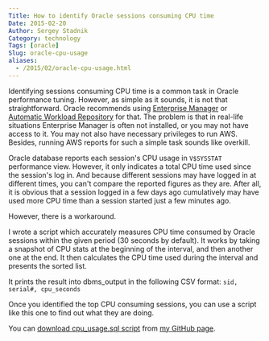```yaml
---
Title: How to identify Oracle sessions consuming CPU time
Date: 2015-02-20
Author: Sergey Stadnik
Category: technology
Tags: [oracle]
Slug: oracle-cpu-usage
aliases:
  - /2015/02/oracle-cpu-usage.html
---
```


Identifying sessions consuming CPU time is a common task in Oracle performance tuning. However, as simple as it sounds, it is not that straightforward. Oracle recommends using [Enterprise Manager](http://www.oracle.com/technetwork/oem/grid-control/documentation/oem-091904.html) or [Automatic Workload Repository](http://oracle-base.com/articles/10g/automatic-workload-repository-10g.php) for that. The problem is that in real-life situations Enterprise Manager is often not installed, or you may not have access to it. You may not also have necessary privileges to run AWS. Besides, running AWS reports for such a simple task sounds like overkill.

Oracle database reports each session's CPU usage in `V$SYSSTAT` performance view. However, it only indicates a total CPU time used since the session's log in. And because different sessions may have logged in at different times, you can't compare the reported figures as they are. After all, it is obvious that a session logged in a few days ago cumulatively may have used more CPU time than a session started just a few minutes ago.

However, there is a workaround.
<!-- more -->

I wrote a script which accurately measures CPU time consumed by Oracle sessions within the given period (30 seconds by default). It works by taking a snapshot of CPU stats at the beginning of the interval, and then another one at the end. It then calculates the CPU time used during the interval and presents the sorted list.

It prints the result into dbms_output in the following CSV format:
`sid, serial#, cpu_seconds`

Once you identified the top CPU consuming sessions, you can use a script like this one to find out what they are doing.

You can <a href="https://raw.githubusercontent.com/ozmoroz/oracle-scripts/master/cpu_usage.sql" download="cpu_usage.sql" target="_blank">download cpu_usage.sql script</a> from [my GitHub page](https://github.com/ozmoroz/oracle-scripts).